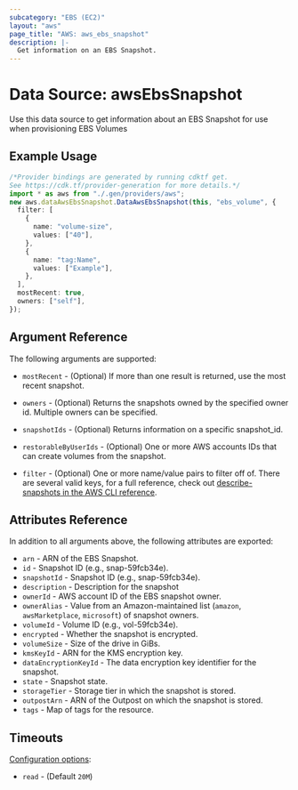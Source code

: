 ```yaml
---
subcategory: "EBS (EC2)"
layout: "aws"
page_title: "AWS: aws_ebs_snapshot"
description: |-
  Get information on an EBS Snapshot.
---
```


# Data Source: awsEbsSnapshot

Use this data source to get information about an EBS Snapshot for use when provisioning EBS Volumes

## Example Usage

```typescript
/*Provider bindings are generated by running cdktf get.
See https://cdk.tf/provider-generation for more details.*/
import * as aws from "./.gen/providers/aws";
new aws.dataAwsEbsSnapshot.DataAwsEbsSnapshot(this, "ebs_volume", {
  filter: [
    {
      name: "volume-size",
      values: ["40"],
    },
    {
      name: "tag:Name",
      values: ["Example"],
    },
  ],
  mostRecent: true,
  owners: ["self"],
});

```

## Argument Reference

The following arguments are supported:

*   `mostRecent` - (Optional) If more than one result is returned, use the most recent snapshot.

*   `owners` - (Optional) Returns the snapshots owned by the specified owner id. Multiple owners can be specified.

*   `snapshotIds` - (Optional) Returns information on a specific snapshot\_id.

*   `restorableByUserIds` - (Optional) One or more AWS accounts IDs that can create volumes from the snapshot.

*   `filter` - (Optional) One or more name/value pairs to filter off of. There are
    several valid keys, for a full reference, check out
    [describe-snapshots in the AWS CLI reference][1].

## Attributes Reference

In addition to all arguments above, the following attributes are exported:

* `arn` - ARN of the EBS Snapshot.
* `id` - Snapshot ID (e.g., snap-59fcb34e).
* `snapshotId` - Snapshot ID (e.g., snap-59fcb34e).
* `description` - Description for the snapshot
* `ownerId` - AWS account ID of the EBS snapshot owner.
* `ownerAlias` - Value from an Amazon-maintained list (`amazon`, `awsMarketplace`, `microsoft`) of snapshot owners.
* `volumeId` - Volume ID (e.g., vol-59fcb34e).
* `encrypted` - Whether the snapshot is encrypted.
* `volumeSize` - Size of the drive in GiBs.
* `kmsKeyId` - ARN for the KMS encryption key.
* `dataEncryptionKeyId` - The data encryption key identifier for the snapshot.
* `state` - Snapshot state.
* `storageTier` - Storage tier in which the snapshot is stored.
* `outpostArn` - ARN of the Outpost on which the snapshot is stored.
* `tags` - Map of tags for the resource.

## Timeouts

[Configuration options](https://developer.hashicorp.com/terraform/language/resources/syntax#operation-timeouts):

* `read` - (Default `20M`)

[1]: http://docs.aws.amazon.com/cli/latest/reference/ec2/describe-snapshots.html
